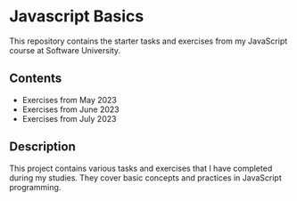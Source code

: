 # Javascript Basics

This repository contains the starter tasks and exercises from my JavaScript course at Software University.

## Contents

- Exercises from May 2023
- Exercises from June 2023
- Exercises from July 2023

## Description

This project contains various tasks and exercises that I have completed during my studies. They cover basic concepts and practices in JavaScript programming.
